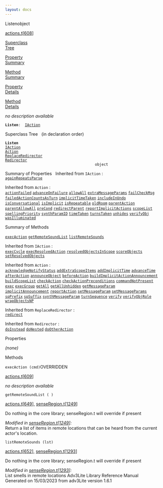 ```yaml
---
layout: docs
---
```

<span class="title">Listen</span><span class="type">object</span>

[actions.t](../file/actions.t.html)\[[608](../source/actions.t.html#608)\]

[Superclass  
Tree](#_SuperClassTree_)

[Property  
Summary](#_PropSummary_)

[Method  
Summary](#_MethodSummary_)

[Property  
Details](#_Properties_)

[Method  
Details](#_Methods_)



*no description available*

**`Listen`**` :   `[`IAction`](../object/IAction.html)



<span id="_SuperClassTree_"></span>



<span class="hdln">Superclass Tree</span>   (in declaration order)



**`Listen`**  
[`IAction`](../object/IAction.html)  
[`Action`](../object/Action.html)  
[`ReplaceRedirector`](../object/ReplaceRedirector.html)  
[`Redirector`](../object/Redirector.html)  
`                                         object`  
<span id="_PropSummary_"></span>



<span class="hdln">Summary of Properties</span>  
Inherited from `IAction` :  
[`againRepeatsParse`](../object/IAction.html#againRepeatsParse)

Inherited from `Action` :  
[`actionFailed`](../object/Action.html#actionFailed) [`advanceOnFailure`](../object/Action.html#advanceOnFailure) [`allowAll`](../object/Action.html#allowAll) [`extraMessageParams`](../object/Action.html#extraMessageParams) [`failCheckMsg`](../object/Action.html#failCheckMsg) [`failedActionCountsAsTurn`](../object/Action.html#failedActionCountsAsTurn) [`implicitTimeTaken`](../object/Action.html#implicitTimeTaken) [`includeInUndo`](../object/Action.html#includeInUndo) [`isConversational`](../object/Action.html#isConversational) [`isImplicit`](../object/Action.html#isImplicit) [`isRepeatable`](../object/Action.html#isRepeatable) [`oldRoom`](../object/Action.html#oldRoom) [`parentAction`](../object/Action.html#parentAction) [`parentAllowAll`](../object/Action.html#parentAllowAll) [`preCond`](../object/Action.html#preCond) [`redirectParent`](../object/Action.html#redirectParent) [`reportImplicitActions`](../object/Action.html#reportImplicitActions) [`scopeList`](../object/Action.html#scopeList) [`spellingPriority`](../object/Action.html#spellingPriority) [`synthParamID`](../object/Action.html#synthParamID) [`timeTaken`](../object/Action.html#timeTaken) [`turnsTaken`](../object/Action.html#turnsTaken) [`unhides`](../object/Action.html#unhides) [`verifyObj`](../object/Action.html#verifyObj) [`wasIlluminated`](../object/Action.html#wasIlluminated)
<span id="_MethodSummary_"></span>



<span class="hdln">Summary of Methods</span>  



[`execAction`](#execAction) [`getRemoteSoundList`](#getRemoteSoundList) [`listRemoteSounds`](#listRemoteSounds)

Inherited from `IAction` :  
[`execCycle`](../object/IAction.html#execCycle) [`execResolvedAction`](../object/IAction.html#execResolvedAction) [`resolvedObjectsInScope`](../object/IAction.html#resolvedObjectsInScope) [`scoreObjects`](../object/IAction.html#scoreObjects) [`setResolvedObjects`](../object/IAction.html#setResolvedObjects)

Inherited from `Action` :  
[`acknowledgeNotifyStatus`](../object/Action.html#acknowledgeNotifyStatus) [`addExtraScopeItems`](../object/Action.html#addExtraScopeItems) [`addImplicitTime`](../object/Action.html#addImplicitTime) [`advanceTime`](../object/Action.html#advanceTime) [`afterAction`](../object/Action.html#afterAction) [`announceObject`](../object/Action.html#announceObject) [`beforeAction`](../object/Action.html#beforeAction) [`buildImplicitActionAnnouncement`](../object/Action.html#buildImplicitActionAnnouncement) [`buildScopeList`](../object/Action.html#buildScopeList) [`checkAction`](../object/Action.html#checkAction) [`checkActionPreconditions`](../object/Action.html#checkActionPreconditions) [`commandNotPresent`](../object/Action.html#commandNotPresent) [`exec`](../object/Action.html#exec) [`execGroup`](../object/Action.html#execGroup) [`getAll`](../object/Action.html#getAll) [`getAllUnhidden`](../object/Action.html#getAllUnhidden) [`getMessageParam`](../object/Action.html#getMessageParam) [`implicitAnnouncement`](../object/Action.html#implicitAnnouncement) [`reportAction`](../object/Action.html#reportAction) [`setMessageParam`](../object/Action.html#setMessageParam) [`setMessageParams`](../object/Action.html#setMessageParams) [`spPrefix`](../object/Action.html#spPrefix) [`spSuffix`](../object/Action.html#spSuffix) [`synthMessageParam`](../object/Action.html#synthMessageParam) [`turnSequence`](../object/Action.html#turnSequence) [`verify`](../object/Action.html#verify) [`verifyObjRole`](../object/Action.html#verifyObjRole) [`wrapObjectsNP`](../object/Action.html#wrapObjectsNP)

Inherited from `ReplaceRedirector` :  
[`redirect`](../object/ReplaceRedirector.html#redirect)

Inherited from `Redirector` :  
[`doInstead`](../object/Redirector.html#doInstead) [`doNested`](../object/Redirector.html#doNested) [`doOtherAction`](../object/Redirector.html#doOtherAction)

<span id="_Properties_"></span>



<span class="hdln">Properties</span>  



*(none)* <span id="_Methods_"></span>



<span class="hdln">Methods</span>  



<span id="execAction"></span>

`execAction (cmd)`<span class="rem">OVERRIDDEN</span>

[actions.t](../file/actions.t.html)\[[609](../source/actions.t.html#609)\]



*no description available*



<span id="getRemoteSoundList"></span>

`getRemoteSoundList ( )`

[actions.t](../file/actions.t.html)\[[649](../source/actions.t.html#649)\],
[senseRegion.t](../file/senseRegion.t.html)\[[1249](../source/senseRegion.t.html#1249)\]



Do nothing in the core library; senseRegion.t will override if present

*Modified in
[senseRegion.t](../file/senseRegion.t.html)\[[1249](../source/senseRegion.t.html#1249)\]:*  
Return a list of items in remote locations that can be heard from the
current actor's location.



<span id="listRemoteSounds"></span>

`listRemoteSounds (lst)`

[actions.t](../file/actions.t.html)\[[652](../source/actions.t.html#652)\],
[senseRegion.t](../file/senseRegion.t.html)\[[1293](../source/senseRegion.t.html#1293)\]



Do nothing in the core library; senseRegion.t will override if present

*Modified in
[senseRegion.t](../file/senseRegion.t.html)\[[1293](../source/senseRegion.t.html#1293)\]:*  
List smells in remote locations
Adv3Lite Library Reference Manual  
Generated on 15/03/2023 from adv3Lite version 1.6.1


